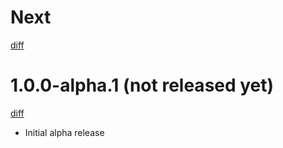 # Next

[diff](https://github.com/Shinigami92/url-parser/compare/1.0.0-alpha.1...main)

# 1.0.0-alpha.1 (not released yet)

[diff](https://github.com/Shinigami92/url-parser/compare/fe02a622ef9292c8d2fecd643529ed04856ff8c9...1.0.0-alpha.1)

- Initial alpha release
